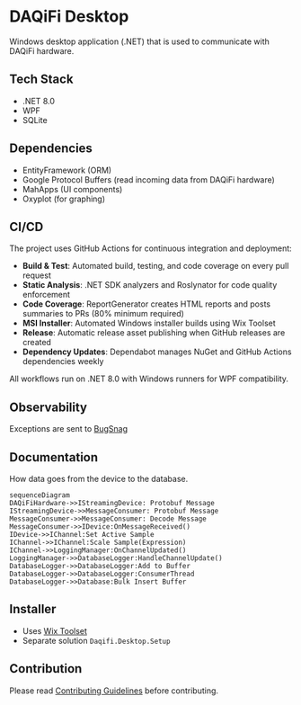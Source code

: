 # DAQiFi Desktop

Windows desktop application (.NET) that is used to communicate with DAQiFi hardware.

## Tech Stack

- .NET 8.0
- WPF
- SQLite

## Dependencies

- EntityFramework (ORM)
- Google Protocol Buffers (read incoming data from DAQiFi hardware)
- MahApps (UI components)
- Oxyplot (for graphing)

## CI/CD

The project uses GitHub Actions for continuous integration and deployment:

- **Build & Test**: Automated build, testing, and code coverage on every pull request
- **Static Analysis**: .NET SDK analyzers and Roslynator for code quality enforcement
- **Code Coverage**: ReportGenerator creates HTML reports and posts summaries to PRs (80% minimum required)
- **MSI Installer**: Automated Windows installer builds using Wix Toolset
- **Release**: Automatic release asset publishing when GitHub releases are created
- **Dependency Updates**: Dependabot manages NuGet and GitHub Actions dependencies weekly

All workflows run on .NET 8.0 with Windows runners for WPF compatibility.

## Observability

Exceptions are sent to [BugSnag](https://app.bugsnag.com/daqifi/daqifi-desktop/)

## Documentation

How data goes from the device to the database.

```mermaid
sequenceDiagram
DAQiFiHardware->>IStreamingDevice: Protobuf Message
IStreamingDevice->>MessageConsumer: Protobuf Message
MessageConsumer->>MessageConsumer: Decode Message
MessageConsumer->>IDevice:OnMessageReceived()
IDevice->>IChannel:Set Active Sample
IChannel->>IChannel:Scale Sample(Expression)
IChannel->>LoggingManager:OnChannelUpdated()
LoggingManager->>DatabaseLogger:HandleChannelUpdate()
DatabaseLogger->>DatabaseLogger:Add to Buffer
DatabaseLogger->>DatabaseLogger:ConsumerThread
DatabaseLogger->>Database:Bulk Insert Buffer
```

## Installer

- Uses [Wix Toolset](https://wixtoolset.org/)
- Separate solution `Daqifi.Desktop.Setup`

## Contribution

Please read [Contributing Guidelines](CONTRIBUTING.md) before contributing.